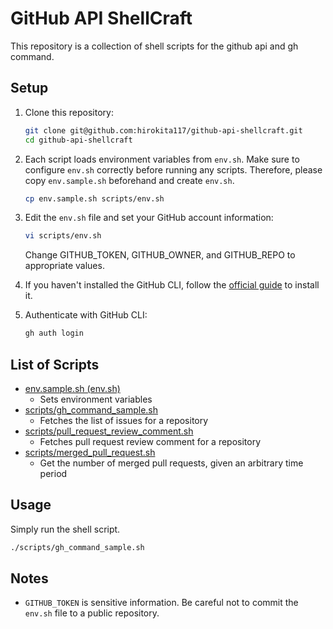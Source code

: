 # GitHub API ShellCraft

This repository is a collection of shell scripts for the github api and gh command.

## Setup

1. Clone this repository:
   ```sh
   git clone git@github.com:hirokita117/github-api-shellcraft.git
   cd github-api-shellcraft
   ```

2. Each script loads environment variables from `env.sh`. Make sure to configure `env.sh` correctly before running any scripts. Therefore, please copy `env.sample.sh` beforehand and create `env.sh`.
   ```sh
   cp env.sample.sh scripts/env.sh
   ```

3. Edit the `env.sh` file and set your GitHub account information:
   ```sh
   vi scripts/env.sh
   ```
   Change GITHUB_TOKEN, GITHUB_OWNER, and GITHUB_REPO to appropriate values.

4. If you haven't installed the GitHub CLI, follow the [official guide](https://github.com/cli/cli#installation) to install it.

5. Authenticate with GitHub CLI:
   ```sh
   gh auth login
   ```

## List of Scripts
- [env.sample.sh (env.sh)](env.sample.sh)
  - Sets environment variables
- [scripts/gh_command_sample.sh](scripts/gh_command_sample.sh)
  - Fetches the list of issues for a repository
- [scripts/pull_request_review_comment.sh](scripts/pull_request_review_comment.sh)
  - Fetches pull request review comment for a repository
- [scripts/merged_pull_request.sh](scripts/merged_pull_request.sh)
  - Get the number of merged pull requests, given an arbitrary time period

## Usage
Simply run the shell script.
```sh
./scripts/gh_command_sample.sh
```

## Notes

- `GITHUB_TOKEN` is sensitive information. Be careful not to commit the `env.sh` file to a public repository.
